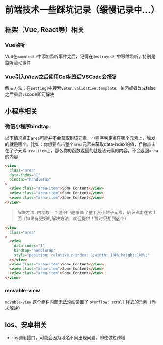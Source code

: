 # 前端技术一些踩坑记录（缓慢记录中...）

## 框架（Vue, React等）相关
### Vue监听
Vue在`mounted()`中添加监听事件之后，记得在`destroyed()`中移除监听，特别是监听滚动事件

### Vue引入iView之后使用Col标签后VSCode会报错
解决方法：在`settings`中搜索`vetur.validation.template`，关闭或者改成false之后重启vscode即可解决

## 小程序相关
### 微信小程序bindtap
以下情况点击`area`可能并不会获取到该元素，小程序判定点在哪个元素上，触发的就是哪个。比如：你想要点击整个`area`元素来获取data-index的值，但你点击在了子元素`area-item`上，那么你的函数返回的就是该元素的内容，不会返回`area`的内容
```html
<view
  class="area"
  data-index="1"
  bindtap="handleTap"
>
  <view class="area-item">Some Content</view>
  <view class="area-item">Some Content</view>
  <view class="area-item">Some Content</view>
</view>
```
>解决方法: 内部放一个透明但是覆盖了整个大小的子元素，确保点击在它上面（如果有更好的解决方法，欢迎提供！暂时只想到这个）
```html
<view
  class="area"
>
  <view
    data-index="1"
    bindtap="handleTap"
    style="position: relative;z-index: 1;width: 100%;height:100%;"
  ></view>
  <view class="area-item">Some Content</view>
  <view class="area-item">Some Content</view>
  <view class="area-item">Some Content</view>
</view>
```

### movable-view
`movable-view` 这个组件内部无法滚动设置了 `overflow: scroll` 样式的元素（尚未解决）

## ios、安卓相关
* ios调用接口，可能会因为域名不同出现问题，即使做过跨域